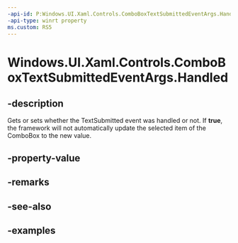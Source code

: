 ```yaml
---
-api-id: P:Windows.UI.Xaml.Controls.ComboBoxTextSubmittedEventArgs.Handled
-api-type: winrt property
ms.custom: RS5
---
```


<!-- Property syntax.
public bool Handled { get;  set; }
-->

# Windows.UI.Xaml.Controls.ComboBoxTextSubmittedEventArgs.Handled

## -description
Gets or sets whether the TextSubmitted event was handled or not. If **true**, the framework will not automatically update the selected item of the ComboBox to the new value.

## -property-value

## -remarks

## -see-also

## -examples

